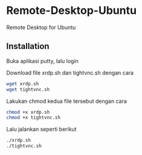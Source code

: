 # Remote-Desktop-Ubuntu
Remote Desktop for Ubuntu


## Installation
Buka aplikasi putty, lalu login

Download file xrdp.sh dan tightvnc.sh dengan cara
```bash
wget xrdp.sh
wget tightvnc.sh
```
Lakukan chmod kedua file tersebut dengan cara
```bash
chmod +x xrdp.sh
chmod +x tightvnc.sh
```
Lalu jalankan seperti berikut
```bash
./xrdp.sh
./tightvnc.sh
```
